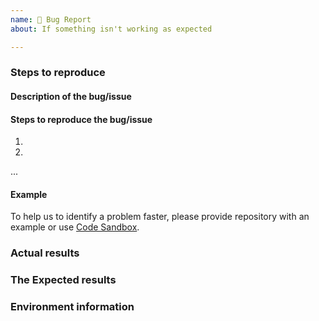 ```yaml
---
name: 🐛 Bug Report
about: If something isn't working as expected

---
```


<!---
Thanks for reporting!

Search open/closed issues before submitting since someone might have asked the same thing before!
https://github.com/zakangelle/wavedef/issues
-->

### Steps to reproduce

#### Description of the bug/issue

#### Steps to reproduce the bug/issue

1.
2.
...

#### Example

To help us to identify a problem faster, please provide repository with an example or use [Code Sandbox](https://codesandbox.io/).

### Actual results

### The Expected results

### Environment information

<!--
- wavedef version
- browser
- operating system
- other related information
-->
